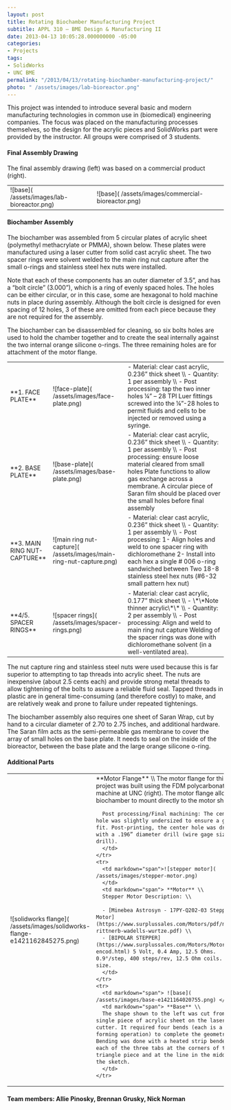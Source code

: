 ```yaml
---
layout: post
title: Rotating Biochamber Manufacturing Project
subtitle: APPL 310 – BME Design & Manufacturing II
date: 2013-04-13 10:05:28.000000000 -05:00
categories:
- Projects
tags:
- SolidWorks
- UNC BME
permalink: "/2013/04/13/rotating-biochamber-manufacturing-project/"
photo: " /assets/images/lab-bioreactor.png"
---
```

This project was intended to introduce several basic and modern manufacturing technologies in common use in (biomedical) engineering companies. The focus was placed on the manufacturing processes themselves, so the design for the acrylic pieces and SolidWorks part were provided by the instructor.  All groups were comprised of 3 students.

#### **Final Assembly Drawing**

The final assembly drawing (left) was based on a commercial product (right).

<table>
  <colgroup>
    <col width="40%" />
    <col width="60%" />
  </colgroup>
  <tbody>
    <tr>
      <td markdown="span">![base]( /assets/images/lab-bioreactor.png) </td>
      <td markdown="span">![base]( /assets/images/commercial-bioreactor.png) </td>
    </tr>
  </tbody>
</table>

#### **Biochamber Assembly**

The biochamber was assembled from 5 circular plates of acrylic sheet (polymethyl methacrylate or PMMA), shown below. These plates were manufactured using a laser cutter from solid cast acrylic sheet. The two spacer rings were solvent welded to the main ring nut capture after the small o-rings and stainless steel hex nuts were installed.

Note that each of these components has an outer diameter of 3.5”, and has a “bolt circle” (3.000”), which is a ring of evenly spaced holes. The holes can be either circular, or in this case, some are hexagonal to hold machine nuts in place during assembly. Although the bolt circle is designed for even spacing of 12 holes, 3 of these are omitted from each piece because they are not required for the assembly.

The biochamber can be disassembled for cleaning, so six bolts holes are used to hold the chamber together and to create the seal internally against the two internal orange silicone o-rings. The three remaining holes are for attachment of the motor flange.

<table>
  <colgroup>
    <col width="20%" />
    <col width="15%" />
    <col width="65%" />
  </colgroup>
  <!-- <thead>
  <tr class="header">
  <th>Field</th>
  <th>Description</th>
  </tr>
  </thead> -->
  <tbody>
    <tr>
      <td markdown="span">**1. FACE PLATE** </td>
      <td markdown="span">![face-plate]( /assets/images/face-plate.png)</td>
      <td markdown="span">
      - Material: clear cast acrylic, 0.236” thick sheet \\
      - Quantity: 1 per assembly \\
      - Post processing: tap the two inner holes ¼” – 28 TPI Luer fittings screwed into the ¼”-28 holes to permit fluids and cells to be injected or removed using a syringe.
      </td>
    </tr>
    <tr>
      <td markdown="span">**2. BASE PLATE** </td>
      <td markdown="span">![base-plate]( /assets/images/base-plate.png)  </td>
      <td markdown="span">
      - Material: clear cast acrylic, 0.236” thick sheet \\
      - Quantity: 1 per assembly \\
      - Post processing: ensure loose material cleared from small holes Plate functions to allow gas exchange across a membrane. A circular piece of Saran film should be placed over the small holes before final assembly
      </td>
    </tr>
    <tr>
      <td markdown="span">**3. MAIN RING NUT-CAPTURE** </td>
      <td markdown="span">![main ring nut-capture]( /assets/images/main-ring-nut-capture.png)  </td>
      <td markdown="span">
      - Material: clear cast acrylic, 0.236” thick sheet \\
      - Quantity: 1 per assembly \\
      - Post processing: 1- Align holes and weld to one spacer ring with dichloromethane 2- Install into each hex a single # 006 o-ring sandwiched between Two 18-8 stainless steel hex nuts (#6-32 small pattern hex nut)
      </td>
    </tr>
    <tr>
      <td markdown="span">**4/5. SPACER RINGS** </td>
      <td markdown="span">![spacer rings]( /assets/images/spacer-rings.png) </td>
      <td markdown="span">
      - Material: clear cast acrylic, 0.177” thick sheet \\
      - \*\*Note thinner acrylic\*\* \\
      - Quantity: 2 per assembly \\
      - Post processing: Align and weld to main ring nut capture Welding of the spacer rings was done with dichloromethane solvent (in a well-ventilated  area).
      </td>
    </tr>
  </tbody>
</table>

The nut capture ring and stainless steel nuts were used because this is far superior to attempting to tap threads into acrylic sheet. The nuts are inexpensive (about 2.5 cents each) and provide strong metal threads to allow tightening of the bolts to assure a reliable fluid seal. Tapped threads in plastic are in general time-consuming (and therefore costly) to make, and are relatively weak and prone to failure under repeated tightenings.

The biochamber assembly also requires one sheet of Saran Wrap, cut by hand to a circular diameter of 2.70 to 2.75 inches, and additional hardware. The Saran film acts as the semi-permeable gas membrane to cover the array of small holes on the base plate. It needs to seal on the inside of the bioreactor, between the base plate and the large orange silicone o-ring.

#### **Additional Parts**

<table>
  <colgroup>
    <col width="40%" />
    <col width="60%" />
  </colgroup>
  <tbody>
    <tr>
      <td markdown="span">![solidworks flange]( /assets/images/solidworks-flange-e1421162845275.png)</td>
      <td markdown="span"> **Motor Flange** \\
      The motor flange for this project was built using the FDM polycarbonate machine at UNC (right). The motor flange allows the biochamber to mount directly to the motor shaft.

      Post processing/Final machining: The center hole was slightly undersized to ensure a good fit. Post-printing, the center hole was drilled with a .196” diameter drill (wire gage size #9 drill).
      </td>
    </tr>
    <tr>
      <td markdown="span">![stepper motor]( /assets/images/stepper-motor.png)
      </td>
      <td markdown="span"> **Motor** \\
      Stepper Motor Description: \\

      - [Minebea Astrosyn - 17PY-Q202-03 Stepper Motor](https://www.surplussales.com/Motors/pdf/noltes-rittnerb-wadells-wurtze.pdf) \\
      - [BIPOLAR STEPPER](https://www.surplussales.com/Motors/Motors-encod.html) 5 Volt, 0.4 Amp, 12.5 Ohms. 0.9°/step, 400 steps/rev, 12.5 Ohm coils. NEMA17 size.
      </td>
    </tr>
    <tr>
      <td markdown="span"> ![base]( /assets/images/base-e1421164020755.png) </td>
      <td markdown="span"> **Base** \\
      The shape shown to the left was cut from a single piece of acrylic sheet on the laser cutter. It required four bends (each is a forming operation) to complete the geometry. Bending was done with a heated strip bender at each of the three tabs at the corners of the triangle piece and at the line in the middle of the sketch.
      </td>
    </tr>
  </tbody>
</table>


#### Team members: Allie Pinosky, Brennan Grusky, Nick Norman
